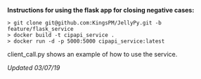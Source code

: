 **Instructions for using the flask app for closing negative cases:**

    > git clone git@github.com:KingsPM/JellyPy.git -b feature/flask_service
    > docker build -t cipapi_service .
    > docker run -d -p 5000:5000 cipapi_service:latest


client_call.py shows an example of how to use the service.

_Updated 03/07/19_